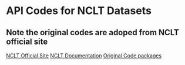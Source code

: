# API Codes for NCLT Datasets
## Note the original codes are adoped from NCLT official site
[NCLT Official Site](http://robots.engin.umich.edu/nclt/index.html)
[NCLT Documentation](http://robots.engin.umich.edu/nclt/nclt.pdf)
[Original Code packages](http://robots.engin.umich.edu/nclt/python/python.tar.gz)
